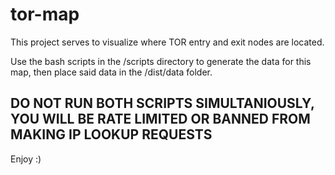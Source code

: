 # tor-map

This project serves to visualize where TOR entry and exit nodes are located.

Use the bash scripts in the /scripts directory to generate the data for this map, then place said data in the /dist/data folder. 

## DO NOT RUN BOTH SCRIPTS SIMULTANIOUSLY, YOU WILL BE RATE LIMITED OR BANNED FROM MAKING IP LOOKUP REQUESTS

Enjoy :)
